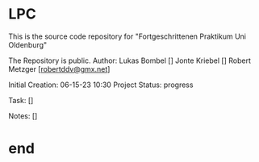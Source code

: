 # LPC
This is the source code repository for "Fortgeschrittenen Praktikum Uni Oldenburg"

The Repository is public.
Author:   Lukas Bombel      []
          Jonte Kriebel     []
          Robert Metzger    [robertddv@gmx.net]
          
Initial Creation:     06-15-23 10:30
Project Status:       progress

Task: []

Notes: []

# end